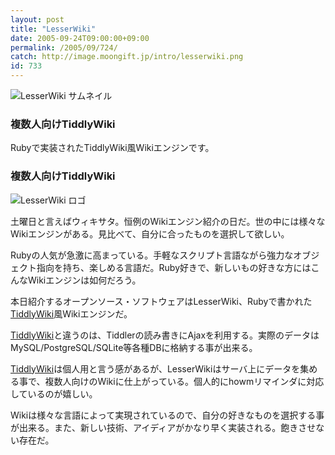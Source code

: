```yaml
---
layout: post
title: "LesserWiki"
date: 2005-09-24T09:00:00+09:00
permalink: /2005/09/724/
catch: http://image.moongift.jp/intro/lesserwiki.png
id: 733
---
```

 ![LesserWiki サムネイル](http://image.moongift.jp/intro/lesserwiki.s.png "LesserWiki サムネイル")
  

### 複数人向けTiddlyWiki
  
Rubyで実装されたTiddlyWiki風Wikiエンジンです。  
<!--more-->  

### 複数人向けTiddlyWiki
  

![LesserWiki ロゴ](http://image.moongift.jp/intro/lesserwiki.png "LesserWiki ロゴ")

  

土曜日と言えばウィキサタ。恒例のWikiエンジン紹介の日だ。世の中には様々なWikiエンジンがある。見比べて、自分に合ったものを選択して欲しい。

  

Rubyの人気が急激に高まっている。手軽なスクリプト言語ながら強力なオブジェクト指向を持ち、楽しめる言語だ。Ruby好きで、新しいもの好きな方にはこんなWikiエンジンは如何だろう。

  

本日紹介するオープンソース・ソフトウェアはLesserWiki、Rubyで書かれた[TiddlyWiki](http://www.openalexandria.com/item_354.html)風Wikiエンジンだ。

  

[TiddlyWiki](http://www.openalexandria.com/item_354.html)と違うのは、Tiddlerの読み書きにAjaxを利用する。実際のデータはMySQL/PostgreSQL/SQLite等各種DBに格納する事が出来る。

  

[TiddlyWiki](http://www.openalexandria.com/item_354.html)は個人用と言う感があるが、LesserWikiはサーバ上にデータを集める事で、複数人向けのWikiに仕上がっている。個人的にhowmリマインダに対応しているのが嬉しい。

  

Wikiは様々な言語によって実現されているので、自分の好きなものを選択する事が出来る。また、新しい技術、アイディアがかなり早く実装される。飽きさせない存在だ。

